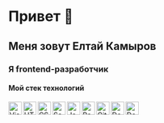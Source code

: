 # Привет 👋

## Меня зовут Елтай Камыров

### Я frontend-разработчик

#### Мой стек технологий

<img align='left' alt='Visual Studio Code' width='26px' src='https://img.icons8.com/?size=100&id=0OQR1FYCuA9f&format=png&color=000000'>
<img align='left' alt='HTML5' width='26px' src='https://img.icons8.com/?size=100&id=EAUyKy3IwmqM&format=png&color=000000'>
<img align='left' alt='CSS3' width='26px' src='https://img.icons8.com/?size=100&id=YjeKwnSQIBUq&format=png&color=000000'>
<img align='left' alt='Sass' width='26px' src='https://img.icons8.com/?size=100&id=QBqFNfPPB2Kx&format=png&color=000000'>
<img align='left' alt='JavaScript' width='26px' src='https://img.icons8.com/?size=100&id=PXTY4q2Sq2lG&format=png&color=000000'>
<img align='left' alt='React' width='26px' src='https://img.icons8.com/?size=100&id=NfbyHexzVEDk&format=png&color=000000'>
<img align='left' alt='Git' width='26px' src='https://img.icons8.com/?size=100&id=12599&format=png&color=000000'>
<img align='left' alt='Docker' width='26px' src='https://cdn-icons-png.flaticon.com/128/919/919853.png'>
<img align='left' alt='Docker' width='26px' src='https://cdn-icons-png.flaticon.com/128/919/919832.png'>

